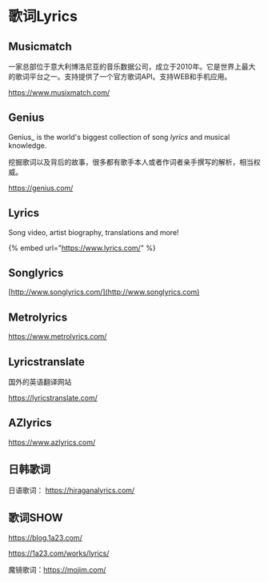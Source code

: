 # 歌词Lyrics

## Musicmatch

一家总部位于意大利博洛尼亚的音乐数据公司，成立于2010年。它是世界上最大的歌词平台之一。支持提供了一个官方歌词API。支持WEB和手机应用。

https://www.musixmatch.com/

## Genius

Genius_ is the world's biggest collection of song _lyrics_ and musical knowledge.

挖掘歌词以及背后的故事，很多都有歌手本人或者作词者亲手撰写的解析，相当权威。

https://genius.com/

## Lyrics

Song video, artist biography, translations and more!

{% embed url="https://www.lyrics.com/" %}

## Songlyrics

[http://www.songlyrics.com/](http://www.songlyrics.com)

## Metrolyrics

https://www.metrolyrics.com/

## Lyricstranslate

国外的英语翻译网站

https://lyricstranslate.com/

## AZlyrics

https://www.azlyrics.com/

## 日韩歌词

日语歌词： https://hiraganalyrics.com/

## 歌词SHOW

https://blog.1a23.com/

https://1a23.com/works/lyrics/

魔镜歌词：https://mojim.com/